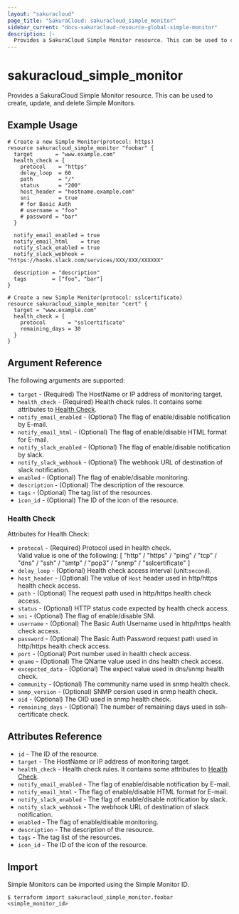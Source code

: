 ```yaml
---
layout: "sakuracloud"
page_title: "SakuraCloud: sakuracloud_simple_monitor"
sidebar_current: "docs-sakuracloud-resource-global-simple-monitor"
description: |-
  Provides a SakuraCloud Simple Monitor resource. This can be used to create, update, and delete Simple Monitors.
---
```


# sakuracloud\_simple\_monitor

Provides a SakuraCloud Simple Monitor resource. This can be used to create, update, and delete Simple Monitors.

## Example Usage

```hcl
# Create a new Simple Monitor(protocol: https)
resource sakuracloud_simple_monitor "foobar" {
  target       = "www.example.com"
  health_check = {
    protocol    = "https"
    delay_loop  = 60
    path        = "/"
    status      = "200"
    host_header = "hostname.example.com"
    sni         = true
    # for Basic Auth
    # username = "foo"
    # password = "bar"
  }
    
  notify_email_enabled = true
  notify_email_html    = true
  notify_slack_enabled = true
  notify_slack_webhook = "https://hooks.slack.com/services/XXX/XXX/XXXXXX"
  
  description = "description"
  tags        = ["foo", "bar"]
}

# Create a new Simple Monitor(protocol: sslcertificate)
resource sakuracloud_simple_monitor "cert" {
  target = "www.example.com"
  health_check = {
    protocol       = "sslcertificate"
    remaining_days = 30
  }
}

```

## Argument Reference

The following arguments are supported:

* `target` - (Required) The HostName or IP address of monitoring target.
* `health_check` - (Required) Health check rules. It contains some attributes to [Health Check](#health-check).
* `notify_email_enabled` - (Optional) The flag of enable/disable notification by E-mail.
* `notify_email_html` - (Optional) The flag of enable/disable HTML format for E-mail.
* `notify_slack_enabled` - (Optional) The flag of enable/disable notification by slack.
* `notify_slack_webhook` - (Optional) The webhook URL of destination of slack notification.
* `enabled` - (Optional) The flag of enable/disable monitoring.
* `description` - (Optional) The description of the resource.
* `tags` - (Optional) The tag list of the resources.
* `icon_id` - (Optional) The ID of the icon of the resource.

### Health Check

Attributes for Health Check:

* `protocol` - (Required) Protocol used in health check.  
Valid value is one of the following: [ "http" / "https" / "ping" / "tcp" / "dns" / "ssh" / "smtp" / "pop3" / "snmp" / "sslcertificate" ]
* `delay_loop` - (Optional) Health check access interval (unit:`second`). 
* `host_header` - (Optional) The value of `Host` header used in http/https health check access.
* `path` - (Optional) The request path used in http/https health check access.
* `status` - (Optional) HTTP status code expected by health check access.
* `sni` - (Optional) The flag of enable/disable SNI.
* `username` - (Optional) The Basic Auth Username used in http/https health check access.
* `password` - (Optional) The Basic Auth Password request path used in http/https health check access.
* `port` - (Optional) Port number used in health check access.
* `qname` - (Optional) The QName value used in dns health check access.
* `excepcted_data` - (Optional) The expect value used in dns/snmp health check.
* `community` - (Optional) The community name used in snmp health check.
* `snmp_version` - (Optional) SNMP cersion used in snmp health check.
* `oid` - (Optional) The OID used in snmp health check.
* `remaining_days` - (Optional) The number of remaining days used in ssh-certificate check.

## Attributes Reference

* `id` - The ID of the resource.
* `target` - The HostName or IP address of monitoring target.
* `health_check` - Health check rules. It contains some attributes to [Health Check](#health-check).
* `notify_email_enabled` - The flag of enable/disable notification by E-mail.
* `notify_email_html` - The flag of enable/disable HTML format for E-mail.
* `notify_slack_enabled` - The flag of enable/disable notification by slack.
* `notify_slack_webhook` - The webhook URL of destination of slack notification.
* `enabled` - The flag of enable/disable monitoring.
* `description` - The description of the resource.
* `tags` - The tag list of the resources.
* `icon_id` - The ID of the icon of the resource.

## Import

Simple Monitors can be imported using the Simple Monitor ID.

```
$ terraform import sakuracloud_simple_monitor.foobar <simple_monitor_id>
```
